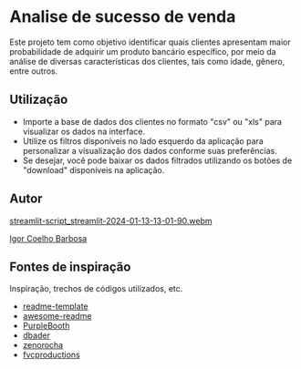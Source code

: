 # Analise de sucesso de venda

Este projeto tem como objetivo identificar quais clientes apresentam maior probabilidade de adquirir um produto bancário específico, por meio da análise de diversas características dos clientes, tais como idade, gênero, entre outros.


## Utilização

* Importe a base de dados dos clientes no formato "csv" ou "xls" para visualizar os dados na interface.
* Utilize os filtros disponíveis no lado esquerdo da aplicação para personalizar a visualização dos dados conforme suas preferências.
* Se desejar, você pode baixar os dados filtrados utilizando os botões de "download" disponíveis na aplicação.


## Autor
[streamlit-script_streamlit-2024-01-13-13-01-90.webm](https://github.com/IgorCBzxc/volta-zero/assets/74975493/427bbaed-c1ca-4d5f-b8e6-0c75e2236997)

[Igor Coelho Barbosa](https://www.linkedin.com/in/igor-coelho-barbosa/)


## Fontes de inspiração

Inspiração, trechos de códigos utilizados, etc.
* [readme-template](https://gist.github.com/DomPizzie/7a5ff55ffa9081f2de27c315f5018afc)
* [awesome-readme](https://github.com/matiassingers/awesome-readme)
* [PurpleBooth](https://gist.github.com/PurpleBooth/109311bb0361f32d87a2)
* [dbader](https://github.com/dbader/readme-template)
* [zenorocha](https://gist.github.com/zenorocha/4526327)
* [fvcproductions](https://gist.github.com/fvcproductions/1bfc2d4aecb01a834b46)
